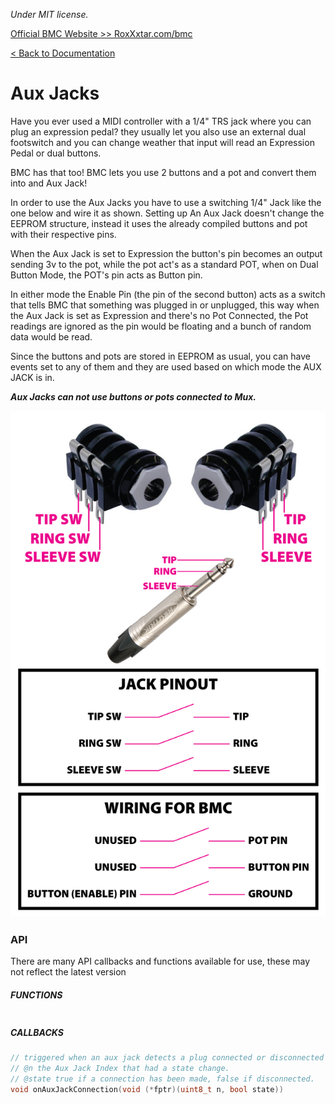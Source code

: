 *Under MIT license.*

[Official BMC Website >> RoxXxtar.com/bmc](https://www.roxxxtar.com/bmc)

[< Back to Documentation](README.md)

# Aux Jacks
Have you ever used a MIDI controller with a 1/4" TRS jack where you can plug an expression pedal? they usually let you also use an external dual footswitch and you can change weather that input will read an Expression Pedal or dual buttons.

BMC has that too! BMC lets you use 2 buttons and a pot and convert them into and Aux Jack!

In order to use the Aux Jacks you have to use a switching 1/4" Jack like the one below and wire it as shown. Setting up An Aux Jack doesn't change the EEPROM structure, instead it uses the already compiled buttons and pot with their respective pins.

When the Aux Jack is set to Expression the button's pin becomes an output sending 3v to the pot, while the pot act's as a standard POT, when on Dual Button Mode, the POT's pin acts as Button pin.

In either mode the Enable Pin (the pin of the second button) acts as a switch that tells BMC that something was plugged in or unplugged, this way when the Aux Jack is set as Expression and there's no Pot Connected, the Pot readings are ignored as the pin would be floating and a bunch of random data would be read.

Since the buttons and pots are stored in EEPROM as usual, you can have events set to any of them and they are used based on which mode the AUX JACK is in.

***Aux Jacks can not use buttons or pots connected to Mux.***

![Aux Jacks Wiring](../images/Aux-Jack-Wiring.jpg)

### API
There are many API callbacks and functions available for use, these may not reflect the latest version

##### FUNCTIONS
```c++
```

##### CALLBACKS
```c++
// triggered when an aux jack detects a plug connected or disconnected
// @n the Aux Jack Index that had a state change.
// @state true if a connection has been made, false if disconnected.
void onAuxJackConnection(void (*fptr)(uint8_t n, bool state))
```
